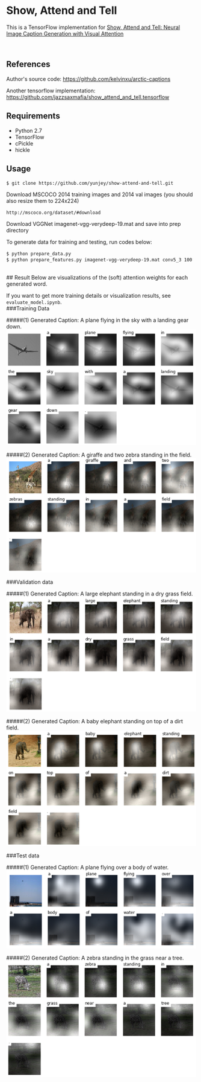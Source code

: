 # Show, Attend and Tell 
This is a TensorFlow implementation for [Show, Attend and Tell: Neural Image Caption Generation with Visual Attention](http://arxiv.org/abs/1502.03044)

<br/>

## References
Author's source code: https://github.com/kelvinxu/arctic-captions

Another tensorflow implementation: https://github.com/jazzsaxmafia/show_attend_and_tell.tensorflow


## Requirements
* Python 2.7
* TensorFlow
* cPickle
* hickle

## Usage 

    $ git clone https://github.com/yunjey/show-attend-and-tell.git 
    
Download MSCOCO 2014 training images and 2014 val images (you should also resize them to 224x224)

    http://mscoco.org/dataset/#download 
   
Download VGGNet imagenet-vgg-verydeep-19.mat and save into prep directory
    
To generate data for training and testing, run codes below:

    $ python prepare_data.py
    $ python prepare_features.py imagenet-vgg-verydeep-19.mat conv5_3 100

<br/>
## Result
Below are visualizations of the (soft) attention weights for each generated word.

If you want to get more training details or visualization results, see `evaluate_model.ipynb`. 
<br/>
###Training Data

#####(1) Generated Caption: A plane flying in the sky with a landing gear down.
![alt text](jpg/train2.jpg "train image")

#####(2) Generated Caption: A giraffe and two zebra standing in the field.
![alt text](jpg/train.jpg "train image")

###Validation data

#####(1) Generated Caption: A large elephant standing in a dry grass field.
![alt text](jpg/val.jpg "val image")

#####(2) Generated Caption: A baby elephant standing on top of a dirt field.
![alt text](jpg/val2.jpg "val image")

###Test data

#####(1) Generated Caption: A plane flying over a body of water.
![alt text](jpg/test.jpg "test image")

#####(2) Generated Caption: A zebra standing in the grass near a tree.
![alt text](jpg/test2.jpg "test image")


